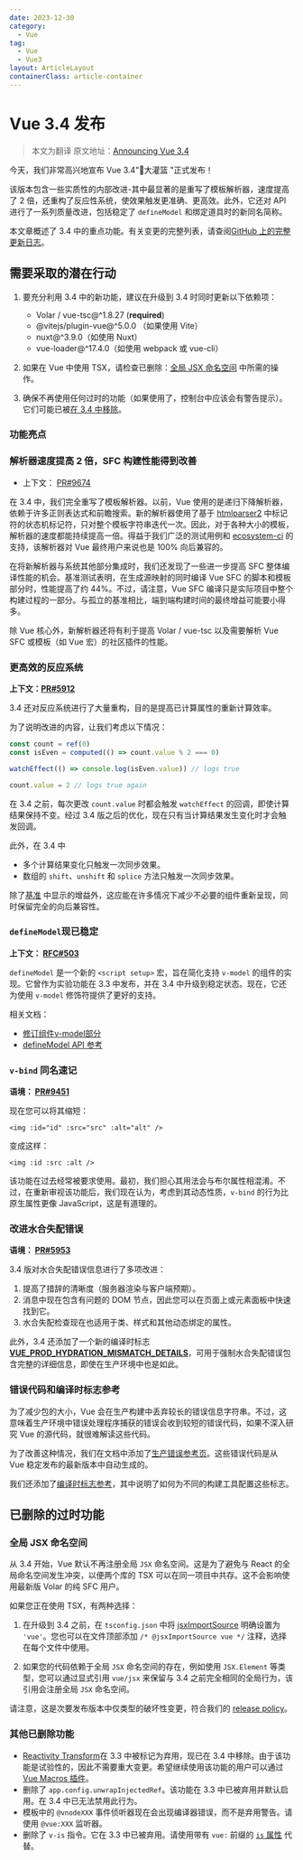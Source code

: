 ```yaml
---
date: 2023-12-30
category:
  - Vue
tag:
  - Vue
  - Vue3
layout: ArticleLayout
containerClass: article-container
---
```


# Vue 3.4 发布

> 本文为翻译
> 原文地址：[Announcing Vue 3.4](https://blog.vuejs.org/posts/vue-3-4)

今天，我们非常高兴地宣布 Vue 3.4"🏀大灌篮 "正式发布！

该版本包含一些实质性的内部改进-其中最显著的是重写了模板解析器，速度提高了 2 倍，还重构了反应性系统，使效果触发更准确、更高效。此外，它还对 API 进行了一系列质量改进，包括稳定了 `defineModel` 和绑定道具时的新同名简称。

本文章概述了 3.4 中的重点功能。有关变更的完整列表，请查阅[GitHub 上的完整更新日志](https://github.com/vuejs/core/blob/main/CHANGELOG.md#340-2023-12-28)。

<!-- more -->

## 需要采取的潜在行动

1. 要充分利用 3.4 中的新功能，建议在升级到 3.4 时同时更新以下依赖项：

   - Volar / vue-tsc@^1.8.27 (**required**)
   - @vitejs/plugin-vue@^5.0.0 （如果使用 Vite）
   - nuxt@^3.9.0（如使用 Nuxt）
   - vue-loader@^17.4.0（如使用 webpack 或 vue-cli）

2. 如果在 Vue 中使用 TSX，请检查已删除：[全局 JSX 命名空间](#全局-jsx-命名空间) 中所需的操作。

3. 确保不再使用任何过时的功能（如果使用了，控制台中应该会有警告提示）。它们可能已被[在 3.4 中移除](#其他已删除功能)。

### 功能亮点

### 解析器速度提高 2 倍，SFC 构建性能得到改善

- 上下文： [PR#9674](https://github.com/vuejs/core/pull/9674)

在 3.4 中，我们完全重写了模板解析器。以前，Vue 使用的是递归下降解析器，依赖于许多正则表达式和前瞻搜索。新的解析器使用了基于 [htmlparser2](https://github.com/fb55/htmlparser2) 中标记符的状态机标记符，只对整个模板字符串迭代一次。因此，对于各种大小的模板，解析器的速度都能持续提高一倍。得益于我们广泛的测试用例和 [ecosystem-ci](https://github.com/vuejs/ecosystem-ci) 的支持，该解析器对 Vue 最终用户来说也是 100% 向后兼容的。

在将新解析器与系统其他部分集成时，我们还发现了一些进一步提高 SFC 整体编译性能的机会。基准测试表明，在生成源映射的同时编译 Vue SFC 的脚本和模板部分时，性能提高了约 44%。不过，请注意，Vue SFC 编译只是实际项目中整个构建过程的一部分。与孤立的基准相比，端到端构建时间的最终增益可能要小得多。

除 Vue 核心外，新解析器还将有利于提高 Volar / vue-tsc 以及需要解析 Vue SFC 或模板（如 Vue 宏）的社区插件的性能。

### 更高效的反应系统

**上下文：[PR#5912](https://github.com/vuejs/core/pull/5912)**

3.4 还对反应系统进行了大量重构，目的是提高已计算属性的重新计算效率。

为了说明改进的内容，让我们考虑以下情况：

```js
const count = ref(0)
const isEven = computed(() => count.value % 2 === 0)

watchEffect(() => console.log(isEven.value)) // logs true

count.value = 2 // logs true again
```

在 3.4 之前，每次更改 `count.value` 时都会触发 `watchEffect` 的回调，即使计算结果保持不变。经过 3.4 版之后的优化，现在只有当计算结果发生变化时才会触发回调。

此外，在 3.4 中

- 多个计算结果变化只触发一次同步效果。
- 数组的 `shift`、`unshift` 和 `splice` 方法只触发一次同步效果。

除了[基准](https://github.com/vuejs/core/pull/5912#issuecomment-1748985641) 中显示的增益外，这应能在许多情况下减少不必要的组件重新呈现，同时保留完全的向后兼容性。

### `defineModel`现已稳定

**上下文： [RFC#503](https://github.com/vuejs/rfcs/discussions/503)**

`defineModel` 是一个新的 `<script setup>` 宏，旨在简化支持 `v-model` 的组件的实现。它曾作为实验功能在 3.3 中发布，并在 3.4 中升级到稳定状态。现在，它还为使用 `v-model` 修饰符提供了更好的支持。

相关文档：

- [修订组件v-model部分](https://vuejs.org/guide/components/v-model.html)
- [defineModel API 参考](https://vuejs.org/api/sfc-script-setup.html#definemodel)

### `v-bind` 同名速记

**语境： [PR#9451](https://github.com/vuejs/core/pull/9451)**

现在您可以将其缩短：

```vue
<img :id="id" :src="src" :alt="alt" />
```

变成这样：

```vue
<img :id :src :alt />
```

该功能在过去经常被要求使用。最初，我们担心其用法会与布尔属性相混淆。不过，在重新审视该功能后，我们现在认为，考虑到其动态性质，`v-bind` 的行为比原生属性更像 JavaScript，这是有道理的。

### 改进水合失配错误

**语境： [PR#5953](https://github.com/vuejs/core/pull/5953)**

3.4 版对水合失配错误信息进行了多项改进：

1. 提高了措辞的清晰度（服务器渲染与客户端预期）。
2. 消息中现在包含有问题的 DOM 节点，因此您可以在页面上或元素面板中快速找到它。
3. 水合失配检查现在也适用于类、样式和其他动态绑定的属性。

此外，3.4 还添加了一个新的编译时标志 [**VUE_PROD_HYDRATION_MISMATCH_DETAILS**](https://vuejs.org/api/compile-time-flags.html#vue-prod-hydration-mismatch-details)，可用于强制水合失配错误包含完整的详细信息，即使在生产环境中也是如此。

### 错误代码和编译时标志参考

为了减少包的大小，Vue 会在生产构建中丢弃较长的错误信息字符串。不过，这意味着生产环境中错误处理程序捕获的错误会收到较短的错误代码，如果不深入研究 Vue 的源代码，就很难解读这些代码。

为了改善这种情况，我们在文档中添加了[生产错误参考页](https://vuejs.org/error-reference/)。这些错误代码是从 Vue 稳定发布的最新版本中自动生成的。

我们还添加了[编译时标志参考](https://vuejs.org/api/compile-time-flags.html)，其中说明了如何为不同的构建工具配置这些标志。

## 已删除的过时功能

### 全局 JSX 命名空间

从 3.4 开始，Vue 默认不再注册全局 `JSX` 命名空间。这是为了避免与 React 的全局命名空间发生冲突，以便两个库的 TSX 可以在同一项目中共存。这不会影响使用最新版 Volar 的纯 SFC 用户。

如果您正在使用 TSX，有两种选择：

1. 在升级到 3.4 之前，在 `tsconfig.json` 中将 [jsxImportSource](https://www.typescriptlang.org/tsconfig#jsxImportSource) 明确设置为 `'vue'`。您也可以在文件顶部添加 `/* @jsxImportSource vue */` 注释，选择在每个文件中使用。

2. 如果您的代码依赖于全局 `JSX` 命名空间的存在，例如使用 `JSX.Element` 等类型，您可以通过显式引用 `vue/jsx` 来保留与 3.4 之前完全相同的全局行为，该引用会注册全局 `JSX` 命名空间。

请注意，这是次要发布版本中仅类型的破坏性变更，符合我们的 [release policy](https://vuejs.org/about/releases.html#semantic-versioning-edge-cases)。

### 其他已删除功能

- [Reactivity Transform](https://vuejs.org/guide/extras/reactivity-transform.html)在 3.3 中被标记为弃用，现已在 3.4 中移除。由于该功能是试验性的，因此不需要重大变更。希望继续使用该功能的用户可以通过 [Vue Macros 插件](https://vue-macros.dev/features/reactivity-transform.html)。
- 删除了 `app.config.unwrapInjectedRef`。该功能在 3.3 中已被弃用并默认启用。在 3.4 中已无法禁用此行为。
- 模板中的 `@vnodeXXX` 事件侦听器现在会出现编译器错误，而不是弃用警告。请使用 `@vue:XXX` 监听器。
- 删除了 `v-is` 指令。它在 3.3 中已被弃用。请使用带有 `vue:` 前缀的 [`is` 属性](https://vuejs.org/api/built-in-special-attributes.html#is) 代替。
